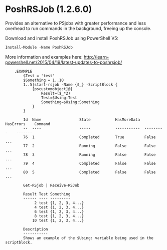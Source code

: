 PoshRSJob (1.2.6.0)
===================

Provides an alternative to PSjobs with greater performance and less overhead to run commands in the background, freeing up the console.

Download and install PoshRSJob using PowerShell V5:
```PowerShell
Install-Module -Name PoshRSJob
```

More information and examples here: http://learn-powershell.net/2015/04/19/latest-updates-to-poshrsjob/

        .EXAMPLE
            $Test = 'test'
            $Something = 1..10
            1..5|start-rsjob -Name {$_} -ScriptBlock {
                [pscustomobject]@{
                    Result=($_*2)
                    Test=$Using:Test
                    Something=$Using:Something
                }
            }            

            Id  Name                 State           HasMoreData  HasErrors    Command
            --  ----                 -----           -----------  ---------    -------
            76  1                    Completed       True         False        ...
            77  2                    Running         False        False        ...
            78  3                    Running         False        False        ...
            79  4                    Completed       False        False        ...
            80  5                    Completed       False        False        ...
            
            Get-RSjob | Receive-RSJob

            Result Test Something
            ------ ---- ---------
                 2 test {1, 2, 3, 4...}
                 4 test {1, 2, 3, 4...}
                 6 test {1, 2, 3, 4...}
                 8 test {1, 2, 3, 4...}
                10 test {1, 2, 3, 4...}
            
            Description
            -----------
            Shows an example of the $Using: variable being used in the scriptblock.
